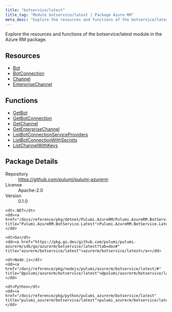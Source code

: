 ```yaml
---
title: "botservice/latest"
title_tag: "Module botservice/latest | Package Azure RM"
meta_desc: "Explore the resources and functions of the botservice/latest module in the Azure RM package."
---
```


<!-- WARNING: this file was generated by Pulumi Docs Generator. -->
<!-- Do not edit by hand unless you're certain you know what you are doing! -->

Explore the resources and functions of the botservice/latest module in the Azure RM package.

<h2 id="resources">Resources</h2>
<ul class="api">
    <li><a href="bot" title="Bot"><span class="symbol resource"></span>Bot</a></li>
    <li><a href="botconnection" title="BotConnection"><span class="symbol resource"></span>BotConnection</a></li>
    <li><a href="channel" title="Channel"><span class="symbol resource"></span>Channel</a></li>
    <li><a href="enterprisechannel" title="EnterpriseChannel"><span class="symbol resource"></span>EnterpriseChannel</a></li>
</ul>

<h2 id="functions">Functions</h2>
<ul class="api">
    <li><a href="getbot" title="GetBot"><span class="symbol function"></span>GetBot</a></li>
    <li><a href="getbotconnection" title="GetBotConnection"><span class="symbol function"></span>GetBotConnection</a></li>
    <li><a href="getchannel" title="GetChannel"><span class="symbol function"></span>GetChannel</a></li>
    <li><a href="getenterprisechannel" title="GetEnterpriseChannel"><span class="symbol function"></span>GetEnterpriseChannel</a></li>
    <li><a href="listbotconnectionserviceproviders" title="ListBotConnectionServiceProviders"><span class="symbol function"></span>ListBotConnectionServiceProviders</a></li>
    <li><a href="listbotconnectionwithsecrets" title="ListBotConnectionWithSecrets"><span class="symbol function"></span>ListBotConnectionWithSecrets</a></li>
    <li><a href="listchannelwithkeys" title="ListChannelWithKeys"><span class="symbol function"></span>ListChannelWithKeys</a></li>
</ul>

<h2 id="package-details">Package Details</h2>
<dl class="package-details">
	<dt>Repository</dt>
	<dd><a href="https://github.com/pulumi/pulumi-azurerm">https://github.com/pulumi/pulumi-azurerm</a></dd>
	<dt>License</dt>
	<dd>Apache-2.0</dd>
	<dt>Version</dt>
	<dd>0.1.0</dd>
</dl>



<dl class="tabular">

    <dt>.NET</dt>
    <dd><a href="/docs/reference/pkg/dotnet/Pulumi.AzureRM/Pulumi.AzureRM.BotService.Latest.html" title="Pulumi.AzureRM.BotService.Latest">Pulumi.AzureRM.BotService.Latest</a></dd>

    <dt>Go</dt>
    <dd><a href="https://pkg.go.dev/github.com/pulumi/pulumi-azurerm/sdk/go/azurerm/botservice/latest?tab=doc#" title="azurerm/botservice/latest">azurerm/botservice/latest</a></dd>

    <dt>Node.js</dt>
    <dd><a href="/docs/reference/pkg/nodejs/pulumi/azurerm/botservice/latest/#" title="@pulumi/azurerm/botservice/latest">@pulumi/azurerm/botservice/latest</a></dd>

    <dt>Python</dt>
    <dd><a href="/docs/reference/pkg/python/pulumi_azurerm/botservice/latest" title="pulumi_azurerm/botservice/latest">pulumi_azurerm/botservice/latest</a></dd>

</dl>

